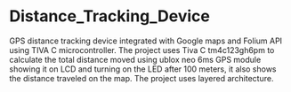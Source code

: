 # Distance_Tracking_Device
 GPS distance tracking device integrated with Google maps and Folium API using TIVA C microcontroller. The project uses Tiva C tm4c123gh6pm to calculate the total distance moved using ublox neo 6ms GPS module showing it on LCD and turning on the LED after 100 meters, it also shows the distance traveled on the map. The project uses layered architecture.
